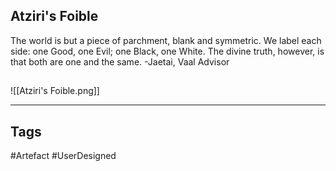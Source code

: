 ## Atziri's Foible
The world is but a piece of parchment, blank and symmetric.
We label each side: one Good, one Evil; one Black, one White.
The divine truth, however, is that both are one and the same.
-Jaetai, Vaal Advisor
## 
![[Atziri's Foible.png]]

---
## Tags
#Artefact
#UserDesigned 
